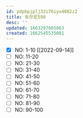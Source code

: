 ```yaml
---
id: pdpbpjplj32i76iyo4082z2
title: 车尔尼599
desc: ''
updated: 1663297885863
created: 1662545535081
---
```

- [x] NO: 1-10 [[2022-09-14]]
- [ ] NO: 11-20
- [ ] NO: 21-30
- [ ] NO: 31-40
- [ ] NO: 41-50
- [ ] NO: 51-60
- [ ] NO: 61-70
- [ ] NO: 71-80
- [ ] NO: 81-90
- [ ] NO: 90-100